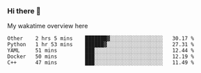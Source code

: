 ### Hi there 👋

<!--
**Jassy930/Jassy930** is a ✨ _special_ ✨ repository because its `README.md` (this file) appears on your GitHub profile.

Here are some ideas to get you started:

- 🔭 I’m currently working on ...
- 🌱 I’m currently learning ...
- 👯 I’m looking to collaborate on ...
- 🤔 I’m looking for help with ...
- 💬 Ask me about ...
- 📫 How to reach me: ...
- 😄 Pronouns: ...
- ⚡ Fun fact: ...
-->

My wakatime overview here
<!--START_SECTION:waka-->
```text
Other    2 hrs 5 mins    ███████▓░░░░░░░░░░░░░░░░░   30.17 % 
Python   1 hr 53 mins    ██████▓░░░░░░░░░░░░░░░░░░   27.31 % 
YAML     51 mins         ███░░░░░░░░░░░░░░░░░░░░░░   12.44 % 
Docker   50 mins         ███░░░░░░░░░░░░░░░░░░░░░░   12.19 % 
C++      47 mins         ███░░░░░░░░░░░░░░░░░░░░░░   11.49 % 
```
<!--END_SECTION:waka-->
